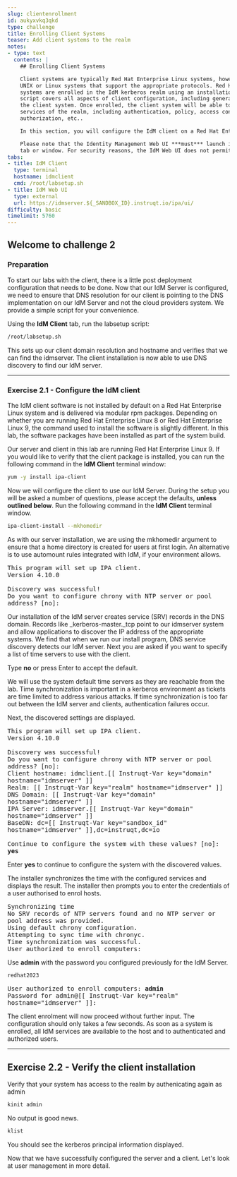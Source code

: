 ```yaml
---
slug: clientenrollment
id: aukyxvkq3qkd
type: challenge
title: Enrolling Client Systems
teaser: Add client systems to the realm
notes:
- type: text
  contents: |
    ## Enrolling Client Systems

    Client systems are typically Red Hat Enterprise Linux systems, however, they can be any
    UNIX or Linux systems that support the appropriate protocols. Red Hat Enterprise Linux
    systems are enrolled in the IdM kerberos realm using an installation script. This
    script covers all aspects of client configuration, including generating an identity for
    the client system. Once enrolled, the client system will be able to access all of the
    services of the realm, including authentication, policy, access control rules,
    authorization, etc..

    In this section, you will configure the IdM client on a Red Hat Enterprise Linux system. You will verify the installation and that you can authenticate to the IdM realm and perform other actions.

    Please note that the Identity Management Web UI ***must*** launch in another browser
    tab or window. For security reasons, the IdM Web UI does not permit embedding in an iframe.
tabs:
- title: IdM Client
  type: terminal
  hostname: idmclient
  cmd: /root/labsetup.sh
- title: IdM Web UI
  type: external
  url: https://idmserver.${_SANDBOX_ID}.instruqt.io/ipa/ui/
difficulty: basic
timelimit: 5760
---
```

<!-- markdownlint-disable MD033 -->
## Welcome to challenge 2

### Preparation

To start our labs with the client, there is a little post deployment configuration that needs to be done. Now that our IdM Server is configured, we need to ensure that DNS resolution for our client is pointing to the DNS implementation on our IdM Server and not the cloud providers system. We provide a simple script for your convenience.

Using the **IdM Client** tab, run the labsetup script:

```bash
/root/labsetup.sh
```

This sets up our client domain resolution and hostname and verifies that we can find the idmserver. The client installation is now able to use DNS discovery to find our IdM server.

<hr>

### Exercise 2.1 - Configure the IdM client

The IdM client software is not installed by default on a Red Hat Enterprise Linux system and is delivered via modular rpm packages. Depending on whether you are running Red Hat Enterprise Linux 8 or Red Hat Enterprise Linux 9, the command used to install the software is slightly different. In this lab, the software packages have been installed as part of the system build.

Our server and client in this lab are running Red Hat Enterprise Linux 9. If you would like to verify that the client package is installed, you can run the following command in the **IdM Client** terminal window:

```bash
yum -y install ipa-client
```

Now we will configure the client to use our IdM Server. During the setup you will be asked a number of questions, please accept the defaults, **unless outlined below**. Run the following command in the **IdM Client** terminal window.

```bash
ipa-client-install --mkhomedir
```
As with our server installation, we are using the mkhomedir argument to ensure that a home directory is created for users at first login. An alternative is to use automount rules integrated with IdM, if your environment allows.

<pre class="file" style="white-space: pre-wrap; font-family:monospace;">
This program will set up IPA client.
Version 4.10.0

Discovery was successful!
Do you want to configure chrony with NTP server or pool address? [no]:
</pre>

Our installation of the IdM server creates service (SRV) records in the DNS domain. Records like _kerberos-master._tcp point to our idmserver system and allow applications to discover the IP address of the appropriate systems. We find that when we run our install program, DNS service discovery detects our IdM server. Next you are asked if you want to specify a list of time servers to use with the client.

Type **no** or press Enter to accept the default.

We will use the system default time servers as they are reachable from the lab. Time synchronization is important in a kerberos environment as tickets are time limited to address various attacks. If time synchronization is too far out between the IdM server and clients, authentication failures occur.

Next, the discovered settings are displayed.

<pre class="file" style="white-space: pre-wrap; font-family:monospace;">
This program will set up IPA client.
Version 4.10.0

Discovery was successful!
Do you want to configure chrony with NTP server or pool address? [no]:
Client hostname: idmclient.[[ Instruqt-Var key="domain" hostname="idmserver" ]]
Realm: [[ Instruqt-Var key="realm" hostname="idmserver" ]]
DNS Domain: [[ Instruqt-Var key="domain" hostname="idmserver" ]]
IPA Server: idmserver.[[ Instruqt-Var key="domain" hostname="idmserver" ]]
BaseDN: dc=[[ Instruqt-Var key="sandbox_id" hostname="idmserver" ]],dc=instruqt,dc=io

Continue to configure the system with these values? [no]: <b>yes</b>
</pre>

Enter **yes** to continue to configure the system with the discovered values.

The installer synchronizes the time with the configured services and
displays the result. The installer then prompts you to enter the credentials of a user
authorised to enrol hosts.

<pre class="file" style="white-space: pre-wrap; font-family:monospace;">
Synchronizing time
No SRV records of NTP servers found and no NTP server or pool address was provided.
Using default chrony configuration.
Attempting to sync time with chronyc.
Time synchronization was successful.
User authorized to enroll computers:
</pre>

Use **admin** with the password you configured previously for the IdM Server.
```bash
redhat2023
```

<pre class="file" style="white-space: pre-wrap; font-family:monospace;">
User authorized to enroll computers: <b>admin</b>
Password for admin@[[ Instruqt-Var key="realm" hostname="idmserver" ]]:
</pre>

The client enrolment will now proceed without further input. The
configuration should only takes a few seconds. As soon as a system
is enrolled, all IdM services are available to the host and
to authenticated and authorized users.

<hr>

## Exercise 2.2 - Verify the client installation

Verify that your system has access to the realm by authenicating again as
admin

```bash
kinit admin
```
No output is good news.

```bash
klist
```

You should see the kerberos principal information displayed.

Now that we have successfully configured the server and a client. Let's look at user management in more detail.
